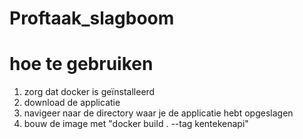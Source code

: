 # Proftaak_slagboom

# hoe te gebruiken
1. zorg dat docker is geïnstalleerd
2. download de applicatie
3. navigeer naar de directory waar je de applicatie hebt opgeslagen
4. bouw de image met "docker build . --tag kentekenapi"
